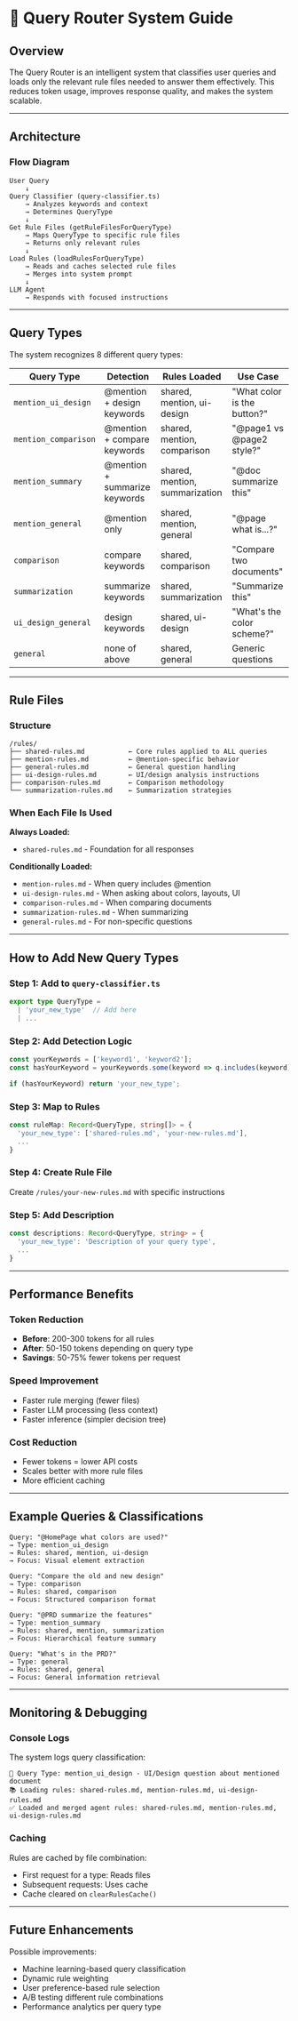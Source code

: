 # 🎯 Query Router System Guide

## Overview

The Query Router is an intelligent system that classifies user queries and loads only the relevant rule files needed to answer them effectively. This reduces token usage, improves response quality, and makes the system scalable.

---

## Architecture

### Flow Diagram

```
User Query
    ↓
Query Classifier (query-classifier.ts)
    → Analyzes keywords and context
    → Determines QueryType
    ↓
Get Rule Files (getRuleFilesForQueryType)
    → Maps QueryType to specific rule files
    → Returns only relevant rules
    ↓
Load Rules (loadRulesForQueryType)
    → Reads and caches selected rule files
    → Merges into system prompt
    ↓
LLM Agent
    → Responds with focused instructions
```

---

## Query Types

The system recognizes 8 different query types:

| Query Type | Detection | Rules Loaded | Use Case |
|-----------|-----------|-------------|----------|
| `mention_ui_design` | @mention + design keywords | shared, mention, ui-design | "What color is the button?" |
| `mention_comparison` | @mention + compare keywords | shared, mention, comparison | "@page1 vs @page2 style?" |
| `mention_summary` | @mention + summarize keywords | shared, mention, summarization | "@doc summarize this" |
| `mention_general` | @mention only | shared, mention, general | "@page what is...?" |
| `comparison` | compare keywords | shared, comparison | "Compare two documents" |
| `summarization` | summarize keywords | shared, summarization | "Summarize this" |
| `ui_design_general` | design keywords | shared, ui-design | "What's the color scheme?" |
| `general` | none of above | shared, general | Generic questions |

---

## Rule Files

### Structure

```
/rules/
├── shared-rules.md           ← Core rules applied to ALL queries
├── mention-rules.md          ← @mention-specific behavior
├── general-rules.md          ← General question handling
├── ui-design-rules.md        ← UI/design analysis instructions
├── comparison-rules.md       ← Comparison methodology
└── summarization-rules.md    ← Summarization strategies
```

### When Each File Is Used

**Always Loaded:**
- `shared-rules.md` - Foundation for all responses

**Conditionally Loaded:**
- `mention-rules.md` - When query includes @mention
- `ui-design-rules.md` - When asking about colors, layouts, UI
- `comparison-rules.md` - When comparing documents
- `summarization-rules.md` - When summarizing
- `general-rules.md` - For non-specific questions

---

## How to Add New Query Types

### Step 1: Add to `query-classifier.ts`

```typescript
export type QueryType = 
  | 'your_new_type'  // Add here
  | ...
```

### Step 2: Add Detection Logic

```typescript
const yourKeywords = ['keyword1', 'keyword2'];
const hasYourKeyword = yourKeywords.some(keyword => q.includes(keyword));

if (hasYourKeyword) return 'your_new_type';
```

### Step 3: Map to Rules

```typescript
const ruleMap: Record<QueryType, string[]> = {
  'your_new_type': ['shared-rules.md', 'your-new-rules.md'],
  ...
}
```

### Step 4: Create Rule File

Create `/rules/your-new-rules.md` with specific instructions

### Step 5: Add Description

```typescript
const descriptions: Record<QueryType, string> = {
  'your_new_type': 'Description of your query type',
  ...
}
```

---

## Performance Benefits

### Token Reduction
- **Before**: 200-300 tokens for all rules
- **After**: 50-150 tokens depending on query type
- **Savings**: 50-75% fewer tokens per request

### Speed Improvement
- Faster rule merging (fewer files)
- Faster LLM processing (less context)
- Faster inference (simpler decision tree)

### Cost Reduction
- Fewer tokens = lower API costs
- Scales better with more rule files
- More efficient caching

---

## Example Queries & Classifications

```
Query: "@HomePage what colors are used?"
→ Type: mention_ui_design
→ Rules: shared, mention, ui-design
→ Focus: Visual element extraction

Query: "Compare the old and new design"
→ Type: comparison
→ Rules: shared, comparison
→ Focus: Structured comparison format

Query: "@PRD summarize the features"
→ Type: mention_summary
→ Rules: shared, mention, summarization
→ Focus: Hierarchical feature summary

Query: "What's in the PRD?"
→ Type: general
→ Rules: shared, general
→ Focus: General information retrieval
```

---

## Monitoring & Debugging

### Console Logs

The system logs query classification:

```
🎯 Query Type: mention_ui_design - UI/Design question about mentioned document
📚 Loading rules: shared-rules.md, mention-rules.md, ui-design-rules.md
✅ Loaded and merged agent rules: shared-rules.md, mention-rules.md, ui-design-rules.md
```

### Caching

Rules are cached by file combination:
- First request for a type: Reads files
- Subsequent requests: Uses cache
- Cache cleared on `clearRulesCache()`

---

## Future Enhancements

Possible improvements:
- Machine learning-based query classification
- Dynamic rule weighting
- User preference-based rule selection
- A/B testing different rule combinations
- Performance analytics per query type

